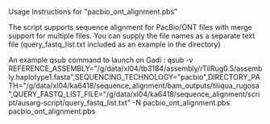 Usage Instructions for "pacbio_ont_alignment.pbs"

The script supports sequence alignment for PacBio/ONT files with merge support for multiple files. You can supply the file names as a separate text file (query_fastq_list.txt included as an example in the directory)

An example qsub command to launch on Gadi : 
qsub -v REFERENCE_ASSEMBLY="/g/data/xl04/tb3184/assembly/rTilRug0.5/assembly.haplotype1.fasta",SEQUENCING_TECHNOLOGY="pacbio",DIRECTORY_PATH="/g/data/xl04/ka6418/sequence_alignment/bam_outputs/tiliqua_rugosa",QUERY_FASTQ_LIST_FILE="/g/data/xl04/ka6418/sequence_alignment/script/ausarg-script/query_fastq_list.txt" -N pacbio_ont_alignment.pbs pacbio_ont_alignment.pbs 